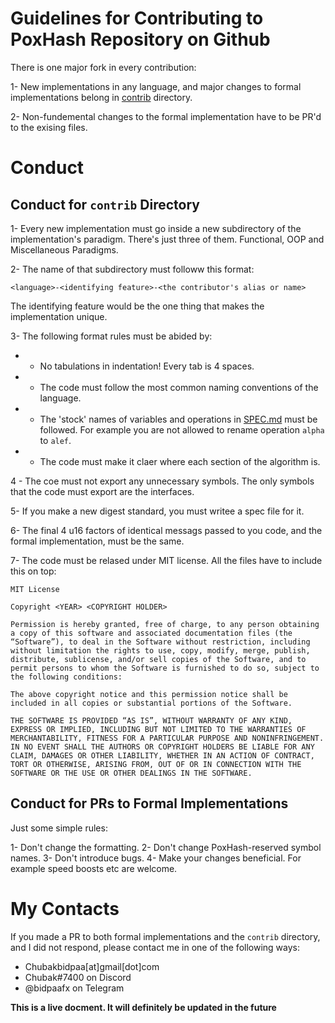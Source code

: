 # Guidelines for Contributing to PoxHash Repository on Github

There is one major fork in every contribution:

1- New implementations in any language, and major changes to formal implementations belong in [contrib](/contrib/) directory.

2- Non-fundemental changes to the formal implementation have to be PR'd to the exising files.

# Conduct

## Conduct for `contrib` Directory

1- Every new implementation must go inside a new subdirectory of the implementation's paradigm. There's just three of them. Functional, OOP and Miscellaneous Paradigms.

2- The name of that subdirectory must followw this format:

```
<language>-<identifying feature>-<the contributor's alias or name>
```

The identifying feature would be the one thing that makes the implementation unique.

3- The following format rules must be abided by:

- - No tabulations in indentation! Every tab is 4 spaces.
- - The code must follow the most common naming conventions of the language.
- - The 'stock' names of variables and operations in [SPEC.md](/SPEC.md) must be followed. For example you are not allowed to rename operation `alpha` to `alef`.
- - The code must make it claer where each section of the algorithm is.

4 - The coe must not export any unnecessary symbols. The only symbols that the code must export are the interfaces.

5- If you make a new digest standard, you must writee a spec file for it.

6- The final 4 u16 factors of identical messags passed to you code, and the formal implementation, must be the same.

7- The code must be relased under MIT license. All the files have to include this on top:

```
MIT License

Copyright <YEAR> <COPYRIGHT HOLDER>

Permission is hereby granted, free of charge, to any person obtaining a copy of this software and associated documentation files (the “Software”), to deal in the Software without restriction, including without limitation the rights to use, copy, modify, merge, publish, distribute, sublicense, and/or sell copies of the Software, and to permit persons to whom the Software is furnished to do so, subject to the following conditions:

The above copyright notice and this permission notice shall be included in all copies or substantial portions of the Software.

THE SOFTWARE IS PROVIDED “AS IS”, WITHOUT WARRANTY OF ANY KIND, EXPRESS OR IMPLIED, INCLUDING BUT NOT LIMITED TO THE WARRANTIES OF MERCHANTABILITY, FITNESS FOR A PARTICULAR PURPOSE AND NONINFRINGEMENT. IN NO EVENT SHALL THE AUTHORS OR COPYRIGHT HOLDERS BE LIABLE FOR ANY CLAIM, DAMAGES OR OTHER LIABILITY, WHETHER IN AN ACTION OF CONTRACT, TORT OR OTHERWISE, ARISING FROM, OUT OF OR IN CONNECTION WITH THE SOFTWARE OR THE USE OR OTHER DEALINGS IN THE SOFTWARE.
```

## Conduct for PRs to Formal Implementations

Just some simple rules:

1- Don't change the formatting.
2- Don't change PoxHash-reserved symbol names.
3- Don't introduce bugs.
4- Make your changes beneficial. For example speed boosts etc are welcome.

# My Contacts

If you made a PR to both formal implementations and the `contrib` directory, and I did not respond, please contact me in one of the following ways:

- Chubakbidpaa[at]gmail[dot]com
- Chubak#7400 on Discord
- @bidpaafx on Telegram


**This is a live docment. It will definitely be updated in the future**